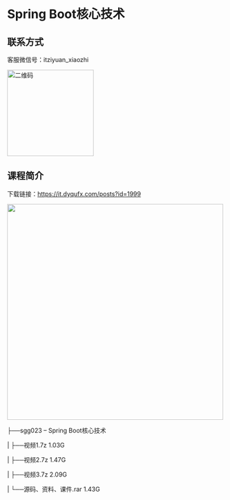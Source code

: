 # Spring Boot核心技术

## 联系方式

客服微信号：itziyuan_xiaozhi

<img src="https://ziyuanyun.oss-cn-guangzhou.aliyuncs.com/common/20240614073449/666b82192834a.jpg" width="200" height="200" alt="二维码">

## 课程简介

下载链接：https://it.dyqufx.com/posts?id=1999

<img src="https://ziyuanyun.oss-cn-guangzhou.aliyuncs.com/yun/20240515183624/6644902854c58.jpg" width="500" alt="">

  ├──sgg023 &#8211; Spring Boot核心技术

 | ├──视频1.7z 1.03G

 | ├──视频2.7z 1.47G

 | ├──视频3.7z 2.09G

 | └──源码、资料、课件.rar 1.43G

  